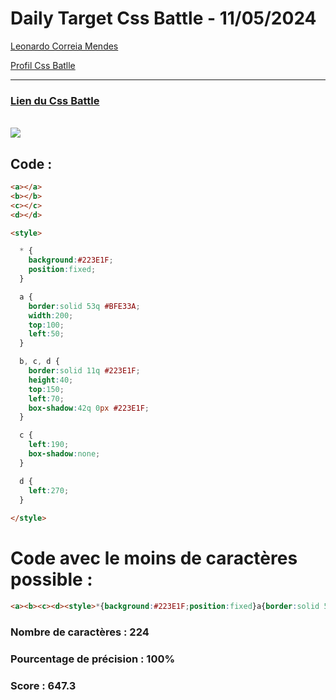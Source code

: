 # Daily Target Css Battle - 11/05/2024

[Leonardo Correia Mendes](https://github.com/leonardo-correiamendes)

[Profil Css Batlle](https://cssbattle.dev/player/PxahljaEJJesW2q41DyRFOpJIt73)

<hr>

### [Lien du Css Battle](https://cssbattle.dev/play/Jq7TBZQWfFHEPjMPTNb6)
<br>

<img src="https://firebasestorage.googleapis.com/v0/b/cssbattleapp.appspot.com/o/user%2Fummd3POvEDfFyeFvVdOMG3OOrwE2%2Ftargets%2Ftarget_nFMFJHq.png?alt=media">

<br>

## Code : 
```html
<a></a>
<b></b>
<c></c>
<d></d>

<style>

  * {
    background:#223E1F;
    position:fixed;
  }

  a {
    border:solid 53q #BFE33A;
    width:200;
    top:100;
    left:50;
  }

  b, c, d {
    border:solid 11q #223E1F;
    height:40;
    top:150;
    left:70;
    box-shadow:42q 0px #223E1F;
  }

  c {
    left:190;
    box-shadow:none;
  }

  d {
    left:270;
  }
  
</style>
```

# Code avec le moins de caractères possible : 

```html
<a><b><c><d><style>*{background:#223E1F;position:fixed}a{border:solid 53q#BFE33A;width:200;top:100;left:50}b,c,d{border:solid 11q#223E1F;height:40;top:150;left:70;box-shadow:42q 0#223E1F}c{left:190;box-shadow:none}d{left:270
```

### Nombre de caractères : 224
### Pourcentage de précision : 100%
### Score : 647.3